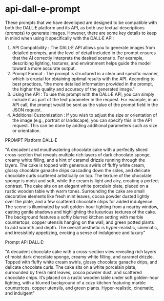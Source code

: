 # api-dall-e-prompt
These prompts that we have developed are designed to be compatible with both the DALL·E platform and its API, as both use textual descriptions (prompts) to generate images. However, there are some key details to keep in mind when using it specifically with the DALL·E API:

1. API Compatibility : The DALL·E API allows you to generate images from detailed prompts, and the level of detail included in the prompt ensures that the AI correctly interprets the desired scenario. For example, describing lighting, textures, and environment helps guide the model toward a more accurate output.
2. Prompt Format : The prompt is structured in a clear and specific manner, which is crucial for obtaining optimal results with the API. According to best practices, "the more detailed information provided in the prompt, the higher the quality and accuracy of the generated image."
3. Using the API : To use this prompt with the DALL·E API, you can simply include it as part of the text parameter in the request. For example, in an API call, the prompt would be sent as the value of the prompt field in the JSON request.
4. Additional Customization : If you wish to adjust the size or orientation of the image (e.g., portrait or landscape), you can specify this in the API request. This can be done by adding additional parameters such as size or orientation.

PROMPT Platform DALL-E

"A decadent and mouthwatering chocolate cake with a perfectly sliced cross-section that reveals multiple rich layers of dark chocolate sponge, creamy white filling, and a hint of caramel drizzle running through the layers. The cake is topped with generous swirls of fluffy white cream, glossy chocolate ganache drips cascading down the sides, and delicate chocolate curls scattered artistically on top. The texture of the chocolate sponge is moist and soft, while the cream is light and airy, creating a perfect contrast. The cake sits on an elegant white porcelain plate, placed on a rustic wooden table with warm tones. Surrounding the cake are small decorative elements like fresh mint leaves, cocoa powder dusted lightly over the plate, and a few scattered chocolate chips for added indulgence. The scene is illuminated by soft golden-hour lighting from a nearby window, casting gentle shadows and highlighting the luxurious textures of the cake. The background features a softly blurred kitchen setting with marble countertops, copper utensils hanging on the wall, and green potted plants to add warmth and depth. The overall aesthetic is hyper-realistic, cinematic, and irresistibly appetizing, evoking a sense of indulgence and luxury"

Prompt API DALL·E:

"A decadent chocolate cake with a cross-section view revealing rich layers of moist dark chocolate sponge, creamy white filling, and caramel drizzle. Topped with fluffy white cream swirls, glossy chocolate ganache drips, and delicate chocolate curls. The cake sits on a white porcelain plate, surrounded by fresh mint leaves, cocoa powder dust, and scattered chocolate chips. It’s placed on a rustic wooden table under soft golden-hour lighting, with a blurred background of a cozy kitchen featuring marble countertops, copper utensils, and green plants. Hyper-realistic, cinematic, and indulgent"

